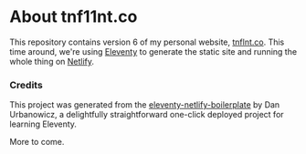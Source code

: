 # About tnf11nt.co

This repository contains version 6 of my personal website, [tnflnt.co](https://tnflnt.co). This time around, we're using [Eleventy](https://www.11ty.dev/) to generate the static site and running the whole thing on [Netlify](https://www.netlify.com/).

### Credits

This project was generated from the [eleventy-netlify-boilerplate](https://github.com/danurbanowicz/eleventy-netlify-boilerplate) by Dan Urbanowicz, a delightfully straightforward one-click deployed project for learning Eleventy. 

More to come.